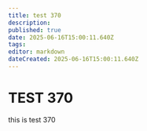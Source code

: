 ```yaml
---
title: test 370
description: 
published: true
date: 2025-06-16T15:00:11.640Z
tags: 
editor: markdown
dateCreated: 2025-06-16T15:00:11.640Z
---
```


# TEST 370
this is test 370
